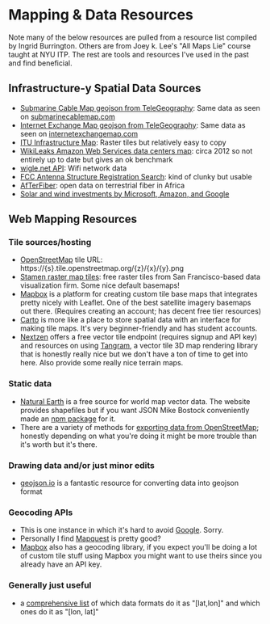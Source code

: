 # Mapping & Data Resources
Note many of the below resources are pulled from a resource list compiled by Ingrid Burrington. Others are from Joey k. Lee's "All Maps Lie" course taught at NYU ITP. The rest are tools and resources I've used in the past and find beneficial.
## Infrastructure-y Spatial Data Sources
- [Submarine Cable Map geojson from TeleGeography](https://raw.githubusercontent.com/telegeography/www.submarinecablemap.com/master/public/api/v2/cable/cable-geo.json): Same data as seen on [submarinecablemap.com](http://submarinecablemap.com)
- [Internet Exchange Map geojson from TeleGeography](https://raw.githubusercontent.com/telegeography/www.internetexchangemap.com/master/public/api/v2/buildings.geojson): Same data as seen on [internetexchangemap.com](http://internetexchangemap.com)
- [ITU Infrastructure Map](https://www.itu.int/itu-d/tnd-map-public/): Raster tiles but relatively easy to copy
- [WikiLeaks Amazon Web Services data centers map](https://wikileaks.org/amazon-atlas/map/aws_geojson.json): circa 2012 so not entirely up to date but gives an ok benchmark
- [wigle.net API](https://api.wigle.net/): Wifi network data
- [FCC Antenna Structure Registration Search](https://wireless2.fcc.gov/UlsApp/AsrSearch/asrRegistrationSearch.jsp): kind of clunky but usable
- [AfTerFiber](https://afterfibre.nsrc.org/): open data on terrestrial fiber in Africa
- [Solar and wind investments by Microsoft, Amazon, and Google](https://gist.github.com/lifewinning/2428e0f73a7953cca6094e0ecb5d506b)

## Web Mapping Resources

### Tile sources/hosting
- [OpenStreetMap](http://openstreetmap.org) tile URL: https://{s}.tile.openstreetmap.org/{z}/{x}/{y}.png
- [Stamen raster map tiles](http://maps.stamen.com/): free raster tiles from San Francisco-based data visualization firm. Some nice default basemaps!
- [Mapbox](http://mapbox.com) is a platform for creating custom tile base maps that integrates pretty nicely with Leaflet. One of the best satellite imagery basemaps out there. (Requires creating an account; has decent free tier resources)
- [Carto](https://carto.com/help/getting-started/student-accounts/) is more like a place to store spatial data with an interface for making tile maps. It's very beginner-friendly and has student accounts. 
- [Nextzen](https://www.nextzen.org/) offers a free vector tile endpoint (requires signup and API key) and resources on using [Tangram](https://play.tangram.city/), a vector tile 3D map rendering library that is honestly really nice but we don't have a ton of time to get into here. Also provide some really nice terrain maps.

### Static data
- [Natural Earth](https://www.naturalearthdata.com/) is a free source for world map vector data. The website provides shapefiles but if you want JSON Mike Bostock conveniently made an [npm package](https://unpkg.com/browse/world-atlas@2.0.2/) for it. 
- There are a variety of methods for [exporting data from OpenStreetMap](https://wiki.openstreetmap.org/wiki/Downloading_data); honestly depending on what you're doing it might be more trouble than it's worth but it's there. 

### Drawing data and/or just minor edits
- [geojson.io](http://geojson.io) is a fantastic resource for converting data into geojson format

### Geocoding APIs
- This is one instance in which it's hard to avoid [Google](https://developers.google.com/maps/documentation/geocoding/start). Sorry. 
- Personally I find [Mapquest](https://developer.mapquest.com/documentation/geocoding-api/) is pretty good?
- [Mapbox](https://docs.mapbox.com/api/search/geocoding/) also has a geocoding library, if you expect you'll be doing a lot of custom tile stuff using Mapbox you might want to use theirs since you already have an API key. 

### Generally just useful
- a [comprehensive list](https://macwright.com/lonlat/) of which data formats do it as "[lat,lon]" and which ones do it as "[lon, lat]"
